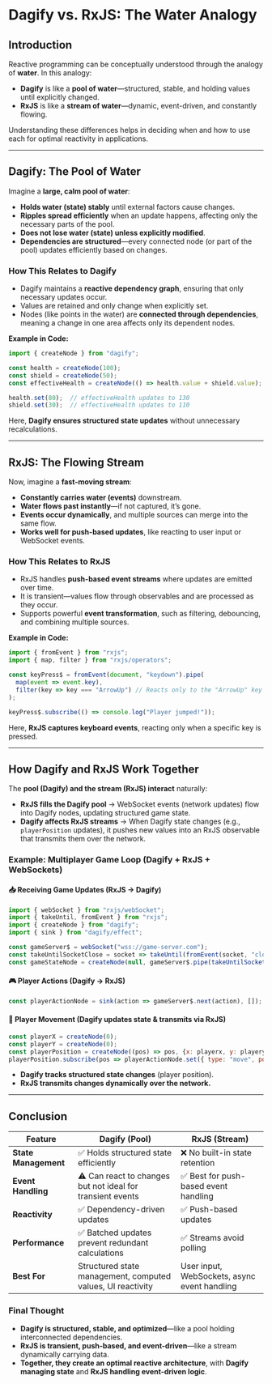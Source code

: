 # **Dagify vs. RxJS: The Water Analogy**

## **Introduction**
Reactive programming can be conceptually understood through the analogy of **water**. In this analogy:
- **Dagify** is like a **pool of water**—structured, stable, and holding values until explicitly changed.
- **RxJS** is like a **stream of water**—dynamic, event-driven, and constantly flowing.

Understanding these differences helps in deciding when and how to use each for optimal reactivity in applications.

---

## **Dagify: The Pool of Water**
Imagine a **large, calm pool of water**:
- **Holds water (state) stably** until external factors cause changes.
- **Ripples spread efficiently** when an update happens, affecting only the necessary parts of the pool.
- **Does not lose water (state) unless explicitly modified**.
- **Dependencies are structured**—every connected node (or part of the pool) updates efficiently based on changes.

### **How This Relates to Dagify**
- Dagify maintains a **reactive dependency graph**, ensuring that only necessary updates occur.
- Values are retained and only change when explicitly set.
- Nodes (like points in the water) are **connected through dependencies**, meaning a change in one area affects only its dependent nodes.

**Example in Code:**
```javascript
import { createNode } from "dagify";

const health = createNode(100);
const shield = createNode(50);
const effectiveHealth = createNode(() => health.value + shield.value);

health.set(80);  // effectiveHealth updates to 130
shield.set(30);  // effectiveHealth updates to 110
```

Here, **Dagify ensures structured state updates** without unnecessary recalculations.

---

## **RxJS: The Flowing Stream**
Now, imagine a **fast-moving stream**:
- **Constantly carries water (events)** downstream.
- **Water flows past instantly**—if not captured, it’s gone.
- **Events occur dynamically**, and multiple sources can merge into the same flow.
- **Works well for push-based updates**, like reacting to user input or WebSocket events.

### **How This Relates to RxJS**
- RxJS handles **push-based event streams** where updates are emitted over time.
- It is transient—values flow through observables and are processed as they occur.
- Supports powerful **event transformation**, such as filtering, debouncing, and combining multiple sources.

**Example in Code:**
```javascript
import { fromEvent } from "rxjs";
import { map, filter } from "rxjs/operators";

const keyPress$ = fromEvent(document, "keydown").pipe(
  map(event => event.key),
  filter(key => key === "ArrowUp") // Reacts only to the "ArrowUp" key
);

keyPress$.subscribe(() => console.log("Player jumped!"));
```

Here, **RxJS captures keyboard events**, reacting only when a specific key is pressed.

---

## **How Dagify and RxJS Work Together**

The **pool (Dagify) and the stream (RxJS) interact** naturally:
- **RxJS fills the Dagify pool** → WebSocket events (network updates) flow into Dagify nodes, updating structured game state.
- **Dagify affects RxJS streams** → When Dagify state changes (e.g., `playerPosition` updates), it pushes new values into an RxJS observable that transmits them over the network.

### **Example: Multiplayer Game Loop (Dagify + RxJS + WebSockets)**

#### **📥 Receiving Game Updates (RxJS → Dagify)**
```javascript
import { webSocket } from "rxjs/webSocket";
import { takeUntil, fromEvent } from "rxjs";
import { createNode } from "dagify";
import { sink } from "dagify/effect";

const gameServer$ = webSocket("wss://game-server.com");
const takeUntilSocketClose = socket => takeUntil(fromEvent(socket, "close").pipe(take(1)));
const gameStateNode = createNode(null, gameServer$.pipe(takeUntilSocketClose(gameServer$)));
```

#### **🎮 Player Actions (Dagify → RxJS)**
```javascript
const playerActionNode = sink(action => gameServer$.next(action), []);
```

#### **🎯 Player Movement (Dagify updates state & transmits via RxJS)**
```javascript
const playerX = createNode(0);
const playerY = createNode(0);
const playerPosition = createNode((pos) => pos, {x: playerx, y: playery});
playerPosition.subscribe(pos => playerActionNode.set({ type: "move", position: pos }));
```

- **Dagify tracks structured state changes** (player position).
- **RxJS transmits changes dynamically over the network.**

---

## **Conclusion**
| Feature | Dagify (Pool) | RxJS (Stream) |
|---------|--------------|--------------|
| **State Management** | ✅ Holds structured state efficiently | ❌ No built-in state retention |
| **Event Handling** | ⚠️ Can react to changes but not ideal for transient events | ✅ Best for push-based event handling |
| **Reactivity** | ✅ Dependency-driven updates | ✅ Push-based updates |
| **Performance** | ✅ Batched updates prevent redundant calculations | ✅ Streams avoid polling |
| **Best For** | Structured state management, computed values, UI reactivity | User input, WebSockets, async event handling |

### **Final Thought**
- **Dagify is structured, stable, and optimized**—like a pool holding interconnected dependencies.
- **RxJS is transient, push-based, and event-driven**—like a stream dynamically carrying data.
- **Together, they create an optimal reactive architecture**, with **Dagify managing state** and **RxJS handling event-driven logic**.
